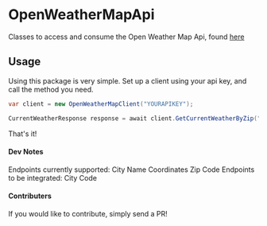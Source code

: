 # OpenWeatherMapApi
Classes to access and consume the Open Weather Map Api, found [here](https://openweathermap.org/api)

## Usage
Using this package is very simple.  Set up a client using your api key, and call the method you need.

```C#
var client = new OpenWeatherMapClient("YOURAPIKEY");

CurrentWeatherResponse response = await client.GetCurrentWeatherByZip("12345");
```
That's it!

#### Dev Notes
Endpoints currently supported:
	City Name
	Coordinates
	Zip Code
Endpoints to be integrated:
	City Code

#### Contributers
If you would like to contribute, simply send a PR!